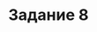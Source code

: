 # Задание 8
<p><a href="https://github.com/RomanVanLenSi/zadan/tree/master/%E2%84%968/1"></a></p>
<p><a href="https://github.com/RomanVanLenSi/zadan/tree/master/%E2%84%968/2"></a></p>
<p><a href="https://github.com/RomanVanLenSi/zadan/tree/master/%E2%84%968/3"></a></p>
<p><a href="https://github.com/RomanVanLenSi/zadan/tree/master/%E2%84%968/4"></a></p>